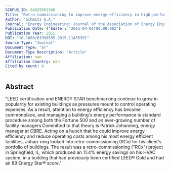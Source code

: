```yaml
---
SCOPUS_ID: 84929581588
Title: "Retro-commissioning to improve energy efficiency in high-performing buildings"
Author: "Schmits G.A."
Journal: "Energy Engineering: Journal of the Association of Energy Engineering"
Publication Date: {'$date': '2015-04-01T00:00:00Z'}
Publication Year: 2015
DOI: "10.1080/01998595.2015.11435391"
Source Type: "Journal"
Document Type: "ar"
Document Type Description: "Article"
Affiliation: nan
Affiliation Country: nan
Cited by count: 0
---
```


## Abstract
"LEED certification and ENERGY STAR benchmarking continue to grow in popularity for existing buildings as pressures mount to control operating expenses. As a result, attention to energy efficiency has become commonplace, and managing a building's energy performance is standard procedure among both the Fortune 500 and an ever-growing number of facility managers.Committed to that theory is Patrick Johanning, energy manager at CBRE. Acting on a hunch that he could improve energy efficiency and reduce operating costs among his most energy efficient facilities, Johan-ning looked into retro-commissioning (RCx) for his client's portfolio of buildings. The result was a retro-commissioning (\"RCx\") project in Springfield, IL, which produced an 11.4% energy savings on his HVAC system, in a building that had previously been certified LEED® Gold and had an 89 Energy Star® score."
